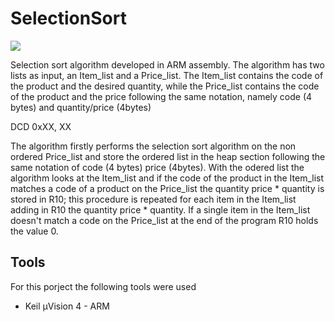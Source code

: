 # SelectionSort
![](https://img.shields.io/badge/Development-Stopped-red)

Selection sort algorithm developed in ARM assembly. The algorithm has two lists as input, an Item_list and a Price_list. The Item_list contains the code of the product and the desired quantity, while the Price_list contains the code of the product and the price following the same notation, namely code (4 bytes) and quantity/price (4bytes)

DCD 0xXX, XX

The algorithm firstly performs the selection sort algorithm on the non ordered Price_list and store the ordered list in the heap section following the same notation of code (4 bytes) price (4bytes). With the odered list the algorithm looks at the Item_list and if the code of the product in the Item_list matches a code of a product on the Price_list the quantity price * quantity is stored in R10; this procedure is repeated for each item in the Item_list adding in R10 the quantity price * quantity. If a single item in the Item_list doesn't match a code on the Price_list at the end of the program R10 holds the value 0.  

## Tools

For this porject the following tools were used
- Keil µVision 4 - ARM
